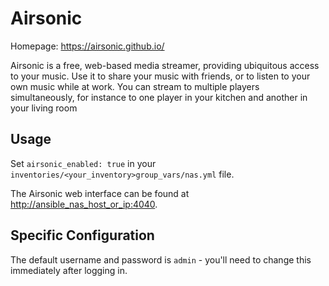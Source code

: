 # Airsonic

Homepage: <https://airsonic.github.io/>

Airsonic is a free, web-based media streamer, providing ubiquitous access to your music. Use it to share your music with friends, or to listen to your own music while at work. You can stream to multiple players simultaneously, for instance to one player in your kitchen and another in your living room

## Usage

Set `airsonic_enabled: true` in your `inventories/<your_inventory>group_vars/nas.yml` file.

The Airsonic web interface can be found at <http://ansible_nas_host_or_ip:4040>.

## Specific Configuration

The default username and password is `admin` - you'll need to change this immediately after logging in.
